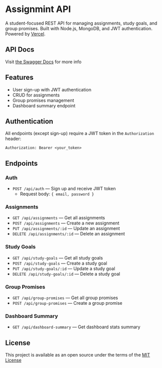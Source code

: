 # Assignmint API

A student-focused REST API for managing assignments, study goals, and group promises. Built with Node.js, MongoDB, and JWT authentication. Powered by [Vercel](https://vercel.com).

## API Docs
Visit [the Swagger Docs](https://assignmint-seven.vercel.app) for more info

## Features
- User sign-up with JWT authentication
- CRUD for assignments
- Group promises management
- Dashboard summary endpoint

## Authentication
All endpoints (except sign-up) require a JWT token in the `Authorization` header:
```
Authorization: Bearer <your_token>
```

## Endpoints

### Auth
- `POST /api/auth` — Sign up and receive JWT token
  - Request body: `{ email, password }`

### Assignments
- `GET /api/assignments` — Get all assignments
- `POST /api/assignments` — Create a new assignment
- `PUT /api/assignments/:id` — Update an assignment
- `DELETE /api/assignments/:id` — Delete an assignment

### Study Goals
- `GET /api/study-goals` — Get all study goals
- `POST /api/study-goals` — Create a study goal
- `PUT /api/study-goals/:id` — Update a study goal
- `DELETE /api/study-goals/:id` — Delete a study goal

### Group Promises
- `GET /api/group-promises` — Get all group promises
- `POST /api/group-promises` — Create a group promise

### Dashboard Summary
- `GET /api/dashboard-summary` — Get dashboard stats summary

## License
This project is available as an open source under the terms of the [MIT License](LICENSE)
